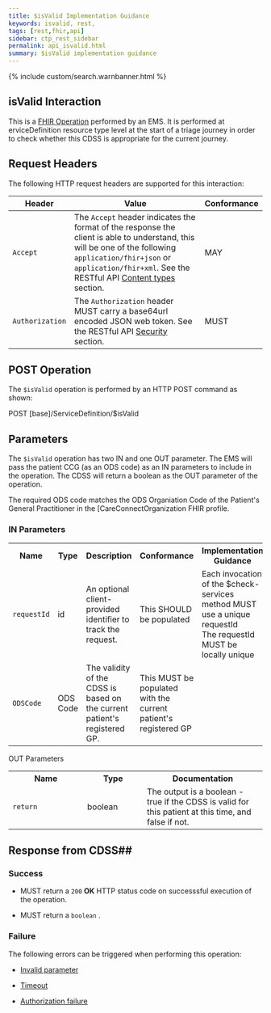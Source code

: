 ```yaml
---
title: $isValid Implementation Guidance
keywords: isvalid, rest,
tags: [rest,fhir,api]
sidebar: ctp_rest_sidebar
permalink: api_isvalid.html
summary: $isValid implementation guidance 
---
```

  
{% include custom/search.warnbanner.html %}
## isValid Interaction ##

This is a [FHIR Operation](https://www.hl7.org/fhir/stu3/operations.html) performed by an EMS. It is performed at  erviceDefinition resource type level at the start of a triage journey in order to check whether this CDSS is appropriate for the current journey.

## Request Headers ##

The following HTTP request headers are supported for this interaction:


| Header               | Value |Conformance |
|----------------------|-------|-------|
| `Accept`      | The `Accept` header indicates the format of the response the client is able to understand, this will be one of the following `application/fhir+json` or `application/fhir+xml`. See the RESTful API [Content types](api_general_guidance.html#content-types) section. | MAY |
| `Authorization`      | The `Authorization` header MUST carry a base64url encoded JSON web token. See the RESTful API [Security](api_security.html) section. | MUST |  

## POST Operation

The `$isValid` operation is performed by an HTTP POST command as shown:


POST [base]/ServiceDefinition/$isValid
  

## Parameters ##

The `$isValid` operation has two IN and one OUT parameter. The EMS will pass the patient CCG (as an ODS code) as an IN parameters to include in the operation. The CDSS will return a boolean as the OUT parameter of the operation.

The required ODS code matches the ODS Organiation Code of the Patient's General Practitioner in the [CareConnectOrganization FHIR profile[](https://fhir.hl7.org.uk/STU3/StructureDefinition/CareConnect-Organization-1#Organization.identifier(odsOrganisationCode)).

### IN Parameters ##  


<table  style="min-width:100%;width:100%">
<tr>
<th  style="width:10%;">Name</th>
<th  style="width:5%;">Type</th>
<th  style="width:35%;">Description</th>
<th  style="width:15%;">Conformance</th>
<th  style="width:35%;">Implementation Guidance</th>
</tr>
<tr>
<td><code  class="highlighter-rouge">requestId</code></td>
<td>id</td>
<td>An optional client-provided identifier to track the request.</td>
<td>This SHOULD be populated</td>
<td>
Each invocation of the $check-services method MUST use a unique requestId<br/>
The requestId MUST be locally unique
</td>
</tr>
<tr>
<td><code  class="highlighter-rouge">ODSCode</code></td>
<td>ODS Code</td>
<td>
The validity of the CDSS is based on the current patient's registered GP.
</td>
<td>This MUST be populated with the current patient's registered GP</td>
<td></td>
</tr>
</table 

### OUT Parameters ###

<table  style="min-width:100%;width:100%">
<tr>
<th  style="width:25%;">Name</th>
<th  style="width:20%;">Type</th>
<th  style="width:40%;">Documentation</th>
</tr>
<tr>
<td><code  class="highlighter-rouge">return</code></td>
<td>boolean</td>
<td>
The output is a boolean - true if the CDSS is valid for this patient at this time, and false if not.
</td>
</tr>
</table>


## Response from CDSS##

  

### Success ###

* MUST return a <code  class="highlighter-rouge">200</code> **OK** HTTP status code on successsful execution of the operation.

* MUST return a <code  class="highlighter-rouge">boolean</code> .

### Failure ###

The following errors can be triggered when performing this operation:

*  [Invalid parameter](api_errorhandling.html#parameters)

*  [Timeout](api_errorhandling.html#time-out)

*  [Authorization failure](api_errorhandling.html)
<!--stackedit_data:
eyJoaXN0b3J5IjpbLTE5Mjk3NTkxMzcsMTIwOTY3MTE4MCwtMT
M1MTgzNzQ0NSwxMzQzNjYyMzE0LC05ODIyNTY0NTldfQ==
-->
